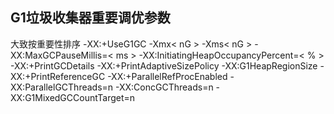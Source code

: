 

## G1垃圾收集器重要调优参数
大致按重要性排序
-XX:+UseG1GC
-Xmx< nG >
-Xms< nG >
-XX:MaxGCPauseMillis=< ms >
-XX:InitiatingHeapOccupancyPercent=< % >
-XX:+PrintGCDetails
-XX:+PrintAdaptiveSizePolicy
-XX:G1HeapRegionSize
-XX:+PrintReferenceGC
-XX:+ParallelRefProcEnabled
-XX:ParallelGCThreads=n
-XX:ConcGCThreads=n
-XX:G1MixedGCCountTarget=n
